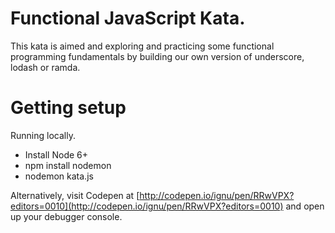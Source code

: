 # Functional JavaScript Kata.

This kata is aimed and exploring and practicing some functional programming fundamentals by building our own version of underscore, lodash or ramda.

# Getting setup

Running locally.

* Install Node 6+
* npm install nodemon
* nodemon kata.js

Alternatively, visit Codepen at [http://codepen.io/ignu/pen/RRwVPX?editors=0010](http://codepen.io/ignu/pen/RRwVPX?editors=0010) and open up your debugger console.

